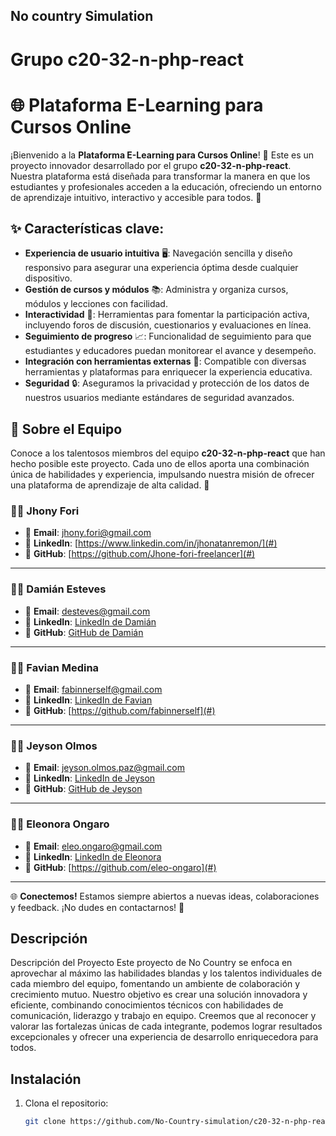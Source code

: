 ## No country Simulation

# Grupo c20-32-n-php-react

# 🌐 Plataforma E-Learning para Cursos Online

¡Bienvenido a la **Plataforma E-Learning para Cursos Online**! 🎉 Este es un proyecto innovador desarrollado por el grupo **c20-32-n-php-react**. Nuestra plataforma está diseñada para transformar la manera en que los estudiantes y profesionales acceden a la educación, ofreciendo un entorno de aprendizaje intuitivo, interactivo y accesible para todos. 🚀

## ✨ Características clave:

- **Experiencia de usuario intuitiva** 🖥️: Navegación sencilla y diseño responsivo para asegurar una experiencia óptima desde cualquier dispositivo.
- **Gestión de cursos y módulos** 📚: Administra y organiza cursos, módulos y lecciones con facilidad.
- **Interactividad** 💬: Herramientas para fomentar la participación activa, incluyendo foros de discusión, cuestionarios y evaluaciones en línea.
- **Seguimiento de progreso** 📈: Funcionalidad de seguimiento para que estudiantes y educadores puedan monitorear el avance y desempeño.
- **Integración con herramientas externas** 🔗: Compatible con diversas herramientas y plataformas para enriquecer la experiencia educativa.
- **Seguridad** 🔒: Aseguramos la privacidad y protección de los datos de nuestros usuarios mediante estándares de seguridad avanzados.



## 🌟 Sobre el Equipo

Conoce a los talentosos miembros del equipo **c20-32-n-php-react** que han hecho posible este proyecto. Cada uno de ellos aporta una combinación única de habilidades y experiencia, impulsando nuestra misión de ofrecer una plataforma de aprendizaje de alta calidad. 🚀

### **👨‍💻 Jhony Fori**
- 📧 **Email**: [jhony.fori@gmail.com](mailto:jhony.fori@gmail.com)
- 🔗 **LinkedIn**: [https://www.linkedin.com/in/jhonatanremon/](#)
- 🐙 **GitHub**: [https://github.com/Jhone-fori-freelancer](#)

---

### **👨‍💻 Damián Esteves**
- 📧 **Email**: [desteves@gmail.com](mailto:desteves@gmail.com)
- 🔗 **LinkedIn**: [LinkedIn de Damián](#)
- 🐙 **GitHub**: [GitHub de Damián](#)

---

### **👨‍💻 Favian Medina**
- 📧 **Email**: [fabinnerself@gmail.com](mailto:fabinnerself@gmail.com)
- 🔗 **LinkedIn**: [LinkedIn de Favian](#)
- 🐙 **GitHub**: [https://github.com/fabinnerself](#)

---

### **👨‍💻 Jeyson Olmos**
- 📧 **Email**: [jeyson.olmos.paz@gmail.com](mailto:jeyson.olmos.paz@gmail.com)
- 🔗 **LinkedIn**: [LinkedIn de Jeyson](#)
- 🐙 **GitHub**: [GitHub de Jeyson](#)

---

### **👩‍💻 Eleonora Ongaro**
- 📧 **Email**: [eleo.ongaro@gmail.com](mailto:eleo.ongaro@gmail.com)
- 🔗 **LinkedIn**: [LinkedIn de Eleonora](#)
- 🐙 **GitHub**: [https://github.com/eleo-ongaro](#)

---

🌐 **Conectemos!** Estamos siempre abiertos a nuevas ideas, colaboraciones y feedback. ¡No dudes en contactarnos! 🤝



## Descripción

Descripción del Proyecto
Este proyecto de No Country se enfoca en aprovechar al máximo las habilidades blandas y los talentos individuales de cada miembro del equipo, fomentando un ambiente de colaboración y crecimiento mutuo. Nuestro objetivo es crear una solución innovadora y eficiente, combinando conocimientos técnicos con habilidades de comunicación, liderazgo y trabajo en equipo. Creemos que al reconocer y valorar las fortalezas únicas de cada integrante, podemos lograr resultados excepcionales y ofrecer una experiencia de desarrollo enriquecedora para todos.

## Instalación

1. Clona el repositorio:
   ```bash
   git clone https://github.com/No-Country-simulation/c20-32-n-php-react.git